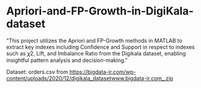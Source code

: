 # Apriori-and-FP-Growth-in-DigiKala-dataset

"This project utilizes the Apriori and FP-Growth methods in MATLAB to extract key indexes including Confidence and Support in respect to indexes such as 𝜒2, Lift, and Imbalance Ratio from the Digikala dataset, enabling insightful pattern analysis and decision-making."

Dataset: orders.csv from https://bigdata-ir.com/wp-content/uploads/2020/12/digikala_datasetwww.bigdata-ir.com_.zip
